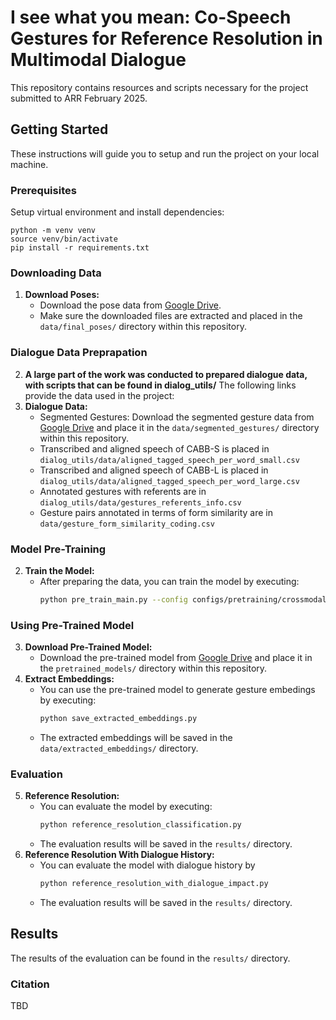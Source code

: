 # I see what you mean: Co-Speech Gestures for Reference Resolution in Multimodal Dialogue

This repository contains resources and scripts necessary for the project submitted to ARR February 2025.

## Getting Started
These instructions will guide you to setup and run the project on your local machine.

### Prerequisites
Setup virtual environment and install dependencies:
```
python -m venv venv 
source venv/bin/activate
pip install -r requirements.txt
```

### Downloading Data
1. **Download Poses:** 
   - Download the pose data from [Google Drive](https://drive.google.com/file/d/15SwxhEXC4JOJ0XYiQ-WcrGSmEVVvdIDB/view).
   - Make sure the downloaded files are extracted and placed in the `data/final_poses/` directory within this repository.

### Dialogue Data Preprapation
2. **A large part of the work was conducted to prepared dialogue data, with scripts that can be found in dialog_utils/**
   The following links provide the data used in the project:
2. **Dialogue Data:** 
   - Segmented Gestures: Download the segmented gesture data from [Google Drive](https://drive.google.com/file/d/1Bt59e0q4KzGje8HyRhlxfs3nZ9VD6HAM/view?usp=sharing) and place it in the `data/segmented_gestures/` directory within this repository.
   - Transcribed and aligned speech of CABB-S is placed in `dialog_utils/data/aligned_tagged_speech_per_word_small.csv`
   - Transcribed and aligned speech of CABB-L is placed in `dialog_utils/data/aligned_tagged_speech_per_word_large.csv`
   - Annotated gestures with referents are in `dialog_utils/data/gestures_referents_info.csv`
   - Gesture pairs annotated in terms of form similarity are in `data/gesture_form_similarity_coding.csv`

### Model Pre-Training
2. **Train the Model:** 
   - After preparing the data, you can train the model by executing:
     ```bash
     python pre_train_main.py --config configs/pretraining/crossmodal/train_ssl_crossmodal_mmcontrastive_jointsformer_semantic.yaml
     ```

### Using Pre-Trained Model
3. **Download Pre-Trained Model:** 
   - Download the pre-trained model from [Google Drive](https://drive.google.com/file/d/11qR3dO6vpsC6VvFVJWVWhT12iuFE1O9i/view?usp=sharing) and place it in the `pretrained_models/` directory within this repository.
4. **Extract Embeddings:** 
   - You can use the pre-trained model to generate gesture embedings by executing:
     ```bash
     python save_extracted_embeddings.py
     ```
   - The extracted embeddings will be saved in the `data/extracted_embeddings/` directory.

### Evaluation
5. **Reference Resolution:** 
   - You can evaluate the model by executing:
     ```bash
     python reference_resolution_classification.py
     ```
   - The evaluation results will be saved in the `results/` directory.
6. **Reference Resolution With Dialogue History:**
   - You can evaluate the model with dialogue history by
       ```bash
       python reference_resolution_with_dialogue_impact.py
       ```
   - The evaluation results will be saved in the `results/` directory.

## Results
The results of the evaluation can be found in the `results/` directory.
### Citation
TBD